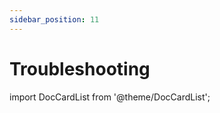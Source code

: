 ```yaml
---
sidebar_position: 11
---
```


# Troubleshooting

import DocCardList from '@theme/DocCardList';

<DocCardList />

